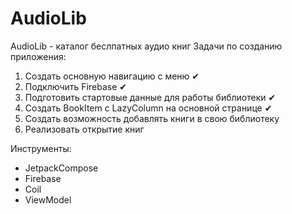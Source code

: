 # AudioLib
AudioLib - каталог беслпатных аудио книг
Задачи по созданию приложения:
1. Создать основную навигацию с меню ✔
2. Подключить Firebase ✔
3. Подготовить стартовые данные для работы библиотеки ✔
4. Создать BookItem с LazyColumn на основной странице ✔
5. Создать возможность добавлять книги в свою библиотеку 
6. Реализовать открытие книг

Инструменты:
- JetpackCompose
- Firebase
- Coil
- ViewModel
